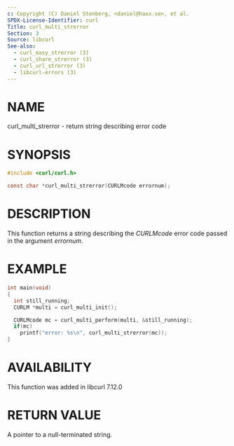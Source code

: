 ```yaml
---
c: Copyright (C) Daniel Stenberg, <daniel@haxx.se>, et al.
SPDX-License-Identifier: curl
Title: curl_multi_strerror
Section: 3
Source: libcurl
See-also:
  - curl_easy_strerror (3)
  - curl_share_strerror (3)
  - curl_url_strerror (3)
  - libcurl-errors (3)
---
```


# NAME

curl_multi_strerror - return string describing error code

# SYNOPSIS

~~~c
#include <curl/curl.h>

const char *curl_multi_strerror(CURLMcode errornum);
~~~

# DESCRIPTION

This function returns a string describing the *CURLMcode* error code
passed in the argument *errornum*.

# EXAMPLE

~~~c
int main(void)
{
  int still_running;
  CURLM *multi = curl_multi_init();

  CURLMcode mc = curl_multi_perform(multi, &still_running);
  if(mc)
    printf("error: %s\n", curl_multi_strerror(mc));
}
~~~

# AVAILABILITY

This function was added in libcurl 7.12.0

# RETURN VALUE

A pointer to a null-terminated string.
